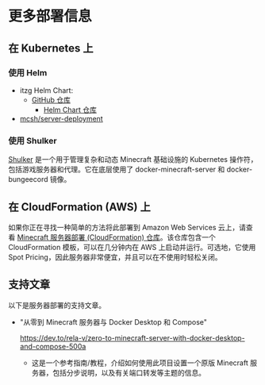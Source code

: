 # 更多部署信息

## 在 Kubernetes 上

### 使用 Helm

- itzg Helm Chart:
    - [GitHub 仓库](https://github.com/itzg/minecraft-server-charts)
      - [Helm Chart 仓库](https://itzg.github.io/minecraft-server-charts/)
- [mcsh/server-deployment](https://github.com/mcserverhosting-net/charts)

### 使用 Shulker

[Shulker](https://github.com/jeremylvln/Shulker) 是一个用于管理复杂和动态 Minecraft 基础设施的 Kubernetes 操作符，包括游戏服务器和代理。它在底层使用了 docker-minecraft-server 和 docker-bungeecord 镜像。

## 在 CloudFormation (AWS) 上

如果你正在寻找一种简单的方法将此部署到 Amazon Web Services 云上，请查看 [Minecraft 服务器部署 (CloudFormation) 仓库](https://github.com/vatertime/minecraft-spot-pricing)。该仓库包含一个 CloudFormation 模板，可以在几分钟内在 AWS 上启动并运行。可选地，它使用 Spot Pricing，因此服务器非常便宜，并且可以在不使用时轻松关闭。

## 支持文章

以下是服务器部署的支持文章。

- "从零到 Minecraft 服务器与 Docker Desktop 和 Compose"

    https://dev.to/rela-v/zero-to-minecraft-server-with-docker-desktop-and-compose-500a

    - 这是一个参考指南/教程，介绍如何使用此项目设置一个原版 Minecraft 服务器，包括分步说明，以及有关端口转发等主题的信息。
